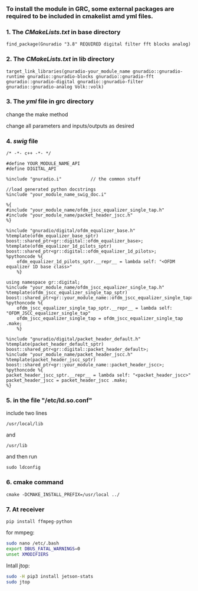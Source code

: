### To install the module in GRC, some external packages are required to be included in cmakelist amd yml files.



### 1. The *CMakeLists.txt* in base directory

`find_package(Gnuradio "3.8" REQUIRED digital filter fft blocks analog)`



### 2. The *CMakeLists.txt* in lib directory

`target_link_libraries(gnuradio-your_module_name gnuradio::gnuradio-runtime gnuradio::gnuradio-blocks gnuradio::gnuradio-fft gnuradio::gnuradio-digital gnuradio::gnuradio-filter gnuradio::gnuradio-analog Volk::volk)`



### 3. The *yml* file in grc directory

change the make method

change all parameters and inputs/outputs as desired



### 4. *swig* file

```idl
/* -*- c++ -*- */

#define YOUR_MODULE_NAME_API
#define DIGITAL_API

%include "gnuradio.i"           // the common stuff

//load generated python docstrings
%include "your_module_name_swig_doc.i"

%{
#include "your_module_name/ofdm_jscc_equalizer_single_tap.h"
#include "your_module_name/packet_header_jscc.h"
%}

%include "gnuradio/digital/ofdm_equalizer_base.h"
%template(ofdm_equalizer_base_sptr) boost::shared_ptr<gr::digital::ofdm_equalizer_base>;
%template(ofdm_equalizer_1d_pilots_sptr) boost::shared_ptr<gr::digital::ofdm_equalizer_1d_pilots>;
%pythoncode %{
    ofdm_equalizer_1d_pilots_sptr.__repr__ = lambda self: "<OFDM equalizer 1D base class>"
    %}

using namespace gr::digital;
%include "your_module_name/ofdm_jscc_equalizer_single_tap.h"
%template(ofdm_jscc_equalizer_single_tap_sptr) boost::shared_ptr<gr::your_module_name::ofdm_jscc_equalizer_single_tap>;
%pythoncode %{
    ofdm_jscc_equalizer_single_tap_sptr.__repr__ = lambda self: "OFDM_JSCC_equalizer_single_tap"
    ofdm_jscc_equalizer_single_tap = ofdm_jscc_equalizer_single_tap .make;
    %}

%include "gnuradio/digital/packet_header_default.h"
%template(packet_header_default_sptr) boost::shared_ptr<gr::digital::packet_header_default>;
%include "your_module_name/packet_header_jscc.h"
%template(packet_header_jscc_sptr) boost::shared_ptr<gr::your_module_name::packet_header_jscc>;
%pythoncode %{
packet_header_jscc_sptr.__repr__ = lambda self: "<packet_header_jscc>"
packet_header_jscc = packet_header_jscc .make;
%}
```



### 5. in the file "/etc/ld.so.conf"

include two lines



 `/usr/local/lib`

 and

 `/usr/lib`

and then run 

`sudo ldconfig`

 ### 6. cmake command

```cmake -DCMAKE_INSTALL_PREFIX=/usr/local ../```



### 7. At receiver

`pip install ffmpeg-python`

for mmpeg:

``` bash
sudo nano /etc/.bash
export DBUS_FATAL_WARNINGS=0
unset XMODIFIERS
```

Intall jtop:

```bash
sudo -H pip3 install jetson-stats
sudo jtop
```

